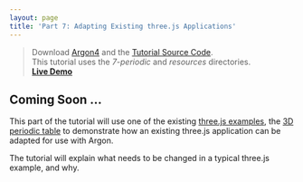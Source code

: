 ```yaml
---
layout: page
title: 'Part 7: Adapting Existing three.js Applications'
---
```

> Download [Argon4](http://argonjs.io/argon-app/) and the [Tutorial Source Code](https://github.com/argonjs/docs/tree/gh-pages/code). <br> This tutorial uses the *7-periodic* and *resources* directories.<br> **[Live Demo](/code/7-periodic)**

## Coming Soon ...

This part of the tutorial will use one of the existing [three.js examples](http://threejs.org/examples/), the [3D periodic table](http://threejs.org/examples/#css3d_periodictable) to demonstrate how an existing three.js application can be adapted for use with Argon.

The tutorial will explain what needs to be changed in a typical three.js example, and why.